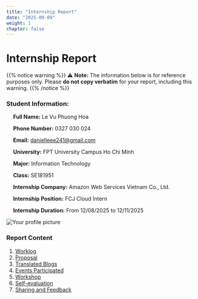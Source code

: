 ```yaml
---
title: "Internship Report"
date: "2025-09-09"
weight: 1
chapter: false
---
```


# Internship Report

{{% notice warning %}}
⚠️ **Note:** The information below is for reference purposes only. Please **do not copy verbatim** for your report, including this warning.
{{% /notice %}}

### Student Information:

&emsp; **Full Name:** Le Vu Phuong Hoa

&emsp; **Phone Number:** 0327 030 024

&emsp; **Email:** danielleee241@gmail.com

&emsp; **University:** FPT University Campus Ho Chi Minh

&emsp; **Major:** Information Technology

&emsp; **Class:** SE181951

&emsp; **Internship Company:** Amazon Web Services Vietnam Co., Ltd.

&emsp; **Internship Position:** FCJ Cloud Intern

&emsp; **Internship Duration:** From 12/08/2025 to 12/11/2025

![Your profile picture](/images/avatar.png)

### Report Content

1.  [Worklog](1-Worklog/)
2.  [Proposal](2-Proposal/)
3.  [Translated Blogs](3-BlogsTranslated/)
4.  [Events Participated](4-EventParticipated/)
5.  [Workshop](5-Workshop/)
6.  [Self-evaluation](6-Self-evaluation/)
7.  [Sharing and Feedback](7-Feedback/)
